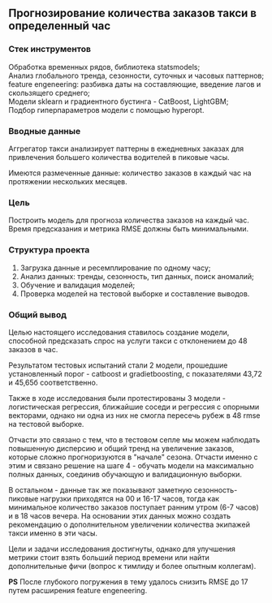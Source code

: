 ## Прогнозирование количества заказов такси в определенный час

### Стек инструментов

Обработка временных рядов, библиотека statsmodels;  
Анализ глобального тренда, сезонности, суточных и часовых паттернов;  
feature engeneering: разбивка даты на составляющие, введение лагов и скользящего среднего;  
Модели sklearn и градиентного бустинга - CatBoost, LightGBM;  
Подбор гиперпараметров модели с помощью hyperopt.

### Вводные данные

Аггрегатор такси анализирует паттерны в ежедневных заказах для привлечения большего количества водителей в пиковые часы.

Имеются размеченные данные: количество заказов в каждый час на протяжении нескольких месяцев.

### Цель

Построить модель для прогноза количества заказов на каждый час. Время предсказания и метрика RMSE должны быть минимальными.

### Структура проекта  

1. Загрузка данные и ресемплирование по одному часу;  
2. Анализ данных: тренды, сезонность, тип данных, поиск аномалий;  
3. Обучение и валидация моделей; 
4. Проверка моделей на тестовой выборке и составление выводов.  

### Общий вывод  

Целью настоящего исследования ставилось создание модели, способной предсказать спрос на услуги такси с отклонением до 48 заказов в час.  

Результатом тестовых испытаний стали 2 модели, прошедшие установленный порог - catboost и gradietboosting, c показателями 43,72 и 45,65б соответственно.  

Также в ходе исследования были протестированы 3 модели - логистическая регрессия, ближайшие соседи и регрессия с опорными векторами, однако ни одна из них не смогла пересечь рубеж в 48 rmse на тестовой выборке.  

Отчасти это связано с тем, что в тестовом сепле мы можем наблюдать повышенную дисперсию и общий тренд на увеличение заказов, которые сложно прогноризуются в "начале" сезона. Отчасти именно с этим и связано решение на шаге 4 - обучать модели на максимально полных данных, соединив обучающую и валидационную выборки.  

В остальном - данные так же показывают заметную сезонность-  пиковые нагрузки приходятся на 00 и 16-17 часов, тогда как минимальное количество заказов поступает ранним утром (6-7 часов) и в 18 часов вечера.  На основании этих данных можно создать рекомендацию о дополнительном увеличении количества экипажей такси именно в эти часы.  

Цели и задачи исследования достигнуты, однако для улучшения метрики стоит взять больший период времени или найти дополнительные фичи (вопрос к тимлиду и более опытным коллегам).


**PS** 
После глубокого погружения в тему удалось снизить RMSE до 17 путем расширения feature engeneering.


